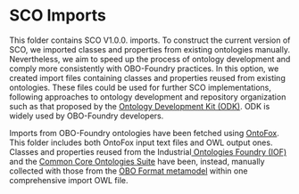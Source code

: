 # SCO Imports

This folder contains SCO V1.0.0. imports. To construct the current version of SCO, we imported classes and properties from existing ontologies manually. Nevertheless, we aim to speed up the process of ontology development and comply more consistently with OBO-Foundry practices. In this option, we created import files containing classes and properties reused from existing ontologies. These files could be used for further SCO implementations, following approaches to ontology development and repository organization such as that proposed by the [Ontology Development Kit (ODK)](https://github.com/INCATools/ontology-development-kit). ODK is widely used by OBO-Foundry developers.

Imports from OBO-Foundry ontologies have been fetched using [OntoFox](https://ontofox.hegroup.org/). This folder includes both OntoFox input text files and OWL output ones. Classes and properties reused from the Industrial[ Ontologies Foundry (IOF)](https://github.com/iofoundry/ontology) and the [Common Core Ontologies Suite](https://github.com/CommonCoreOntology/CommonCoreOntologies/tree/master) have been, instead, manually collected with those from the [OBO Format metamodel](http://www.geneontology.org/formats/oboInOwl) within one comprehensive import OWL file.
